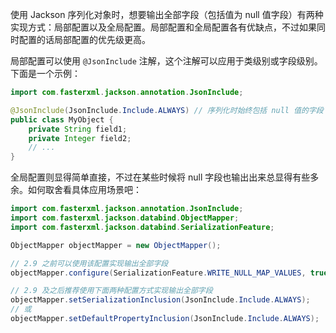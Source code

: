 使用 Jackson 序列化对象时，想要输出全部字段（包括值为 null 值字段）有两种实现方式：局部配置以及全局配置。局部配置和全局配置各有优缺点，不过如果同时配置的话局部配置的优先级更高。

局部配置可以使用 `@JsonInclude` 注解，这个注解可以应用于类级别或字段级别。下面是一个示例：

```java
import com.fasterxml.jackson.annotation.JsonInclude;

@JsonInclude(JsonInclude.Include.ALWAYS) // 序列化时始终包括 null 值的字段
public class MyObject {
    private String field1;
    private Integer field2;
    // ...
}
```

全局配置则显得简单直接，不过在某些时候将 null 字段也输出出来总显得有些多余。如何取舍看具体应用场景吧：

```java
import com.fasterxml.jackson.annotation.JsonInclude;
import com.fasterxml.jackson.databind.ObjectMapper;
import com.fasterxml.jackson.databind.SerializationFeature;

ObjectMapper objectMapper = new ObjectMapper();

// 2.9 之前可以使用该配置实现输出全部字段
objectMapper.configure(SerializationFeature.WRITE_NULL_MAP_VALUES, true);

// 2.9 及之后推荐使用下面两种配置方式实现输出全部字段
objectMapper.setSerializationInclusion(JsonInclude.Include.ALWAYS);
// 或
objectMapper.setDefaultPropertyInclusion(JsonInclude.Include.ALWAYS);
```

